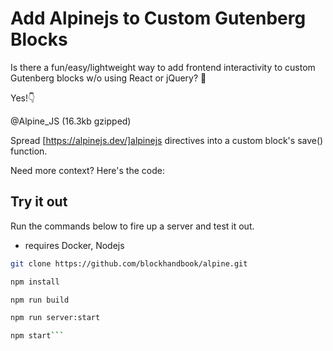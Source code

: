 # Add Alpinejs to Custom Gutenberg Blocks

Is there a fun/easy/lightweight way to add frontend interactivity to custom Gutenberg blocks w/o using React or jQuery? 🤔

Yes!👇

@Alpine_JS (16.3kb gzipped)

Spread [https://alpinejs.dev/]alpinejs directives into a custom block's save() function.

Need more context?  Here's the code:

## Try it out

Run the commands below to fire up a server and test it out.

* requires Docker, Nodejs

```bash
git clone https://github.com/blockhandbook/alpine.git

npm install

npm run build

npm run server:start

npm start```
